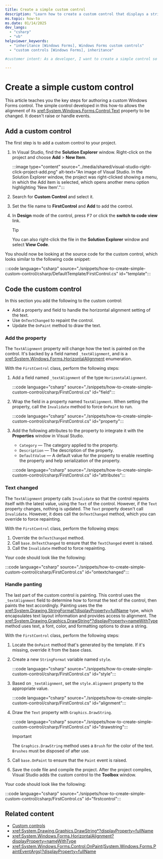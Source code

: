 ```yaml
---
title: Create a simple custom control
description: "Learn how to create a custom control that displays a string with a horizontal alignment."
ms.topic: how-to
ms.date: 01/14/2025
dev_langs:
  - "csharp"
  - "vb"
helpviewer_keywords:
  - "inheritance [Windows Forms], Windows Forms custom controls"
  - "custom controls [Windows Forms], inheritance"

#customer intent: As a developer, I want to create a simple control so that I can learn more about how they're structured and designed.

---
```

# Create a simple custom control

This article teaches you the key steps for authoring a custom Windows Forms control. The simple control developed in this how-to allows the alignment of its <xref:System.Windows.Forms.Control.Text> property to be changed. It doesn't raise or handle events.

## Add a custom control

The first step is to add a custom control to your project.

01. In Visual Studio, find the **Solution Explorer** window. Right-click on the project and choose **Add** > **New Item**.

    :::image type="content" source="../media/shared/visual-studio-right-click-project-add.png" alt-text="An image of Visual Studio. In the Solution Explorer window, the project was right-clicked showing a menu, in which the Add item is selected, which opens another menu option highlighting 'New Item'.":::

01. Search for **Custom Control** and select it.
01. Set the file name to **FirstControl** and **Add** to add the control.
01. In **Design** mode of the control, press <kbd>F7</kbd> or click the **switch to code view** link.

    > [!TIP]
    > You can also right-click the file in the **Solution Explorer** window and select **View Code**.

You should now be looking at the source code for the custom control, which looks similar to the following code snippet:

:::code language="csharp" source="./snippets/how-to-create-simple-custom-control/csharp/DefaultTemplate/FirstControl.cs" id="template":::

## Code the custom control

In this section you add the following to the custom control:

- Add a property and field to handle the horizontal alignment setting of the text.
- Use `OnTextChanged` to repaint the control.
- Update the `OnPaint` method to draw the text.

### Add the property

The `TextAlignment` property will change how the text is painted on the control. It's backed by a field named `_textAlignment`, and is a <xref:System.Windows.Forms.HorizontalAlignment> enumeration.

With the `FirstControl` class, perform the following steps:

01. Add a field named `_textAlignment` of the type `HorizontalAlignment`.

    :::code language="csharp" source="./snippets/how-to-create-simple-custom-control/csharp/FirstControl.cs" id="field":::

01. Wrap the field in a property named `TextAlignment`. When setting the property, call the `Invalidate` method to force `OnPaint` to run.

    :::code language="csharp" source="./snippets/how-to-create-simple-custom-control/csharp/FirstControl.cs" id="property":::

01. Add the following attributes to the property to integrate it with the **Properties** window in Visual Studio.

    - `Category` &mdash; The category applied to the property.
    - `Description` &mdash; The description of the property.
    - `DefaultValue` &mdash; A default value for the property to enable resetting the property and help serialization of the property.

    :::code language="csharp" source="./snippets/how-to-create-simple-custom-control/csharp/FirstControl.cs" id="attributes":::

### Text changed

The `TextAlignment` property calls `Invalidate` so that the control repaints itself with the latest value, using the `Text` of the control. However, if the `Text` property changes, nothing is updated. The `Text` property doesn't call `Invalidate`. However, it does call the `OnTextChanged` method, which you can override to force repainting.

With the `FirstControl` class, perform the following steps:

01. Override the `OnTextChanged` method.
01. Call `base.OnTextChanged` to ensure that the `TextChanged` event is raised.
01. Call the `Invalidate` method to force repainting.

Your code should look like the following:

:::code language="csharp" source="./snippets/how-to-create-simple-custom-control/csharp/FirstControl.cs" id="ontextchanged":::

### Handle panting

The last part of the custom control is painting. This control uses the `_textAlignment` field to determine how to format the text of the control, then paints the text accordingly. Painting uses the the <xref:System.Drawing.StringFormat?displayProperty=fullName> type, which encapsulates text layout information and provides access to alignment. The <xref:System.Drawing.Graphics.DrawString*?displayProperty=nameWithType> method uses text, a font, color, and formatting options to draw a string.

With the `FirstControl` class, perform the following steps:

01. Locate the `OnPaint` method that's generated by the template. If it's missing, override it from the base class.
01. Create a new `StringFormat` variable named `style`.

    :::code language="csharp" source="./snippets/how-to-create-simple-custom-control/csharp/FirstControl.cs" id="style":::

01. Based on `_textAlignment`, set the `style.Alignment` property to the appropriate value.

    :::code language="csharp" source="./snippets/how-to-create-simple-custom-control/csharp/FirstControl.cs" id="alignment":::

01. Draw the `Text` property with `Graphics.DrawString`.

    :::code language="csharp" source="./snippets/how-to-create-simple-custom-control/csharp/FirstControl.cs" id="drawstring":::

    > [!IMPORTANT]
    > The `Graphics.DrawString` method uses a `Brush` for the color of the text. `Brushes` must be disposed of after use.

01. Call `base.OnPaint` to ensure that the `Paint` event is raised.
01. Save the code file and compile the project. After the project compiles, Visual Studio adds the custom control to the **Toolbox** window.

Your code should look like the following:

:::code language="csharp" source="./snippets/how-to-create-simple-custom-control/csharp/FirstControl.cs" id="firstcontrol":::

## Related content

-  [Custom controls](overview.md)
-  <xref:System.Drawing.Graphics.DrawString*?displayProperty=fullName>
-  <xref:System.Windows.Forms.HorizontalAlignment?displayProperty=nameWithType>
-  <xref:System.Windows.Forms.Control.OnPaint(System.Windows.Forms.PaintEventArgs)?displayProperty=fullName>
